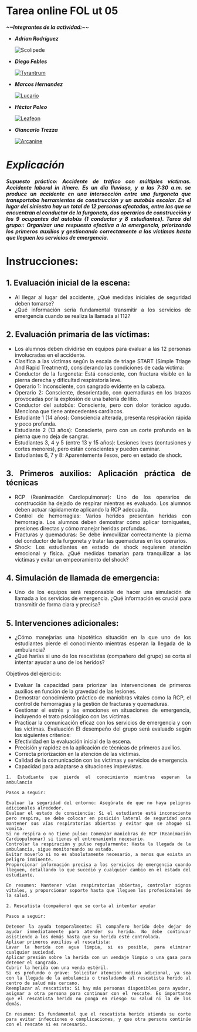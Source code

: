 <div align="justify">
  
  # Tarea online FOL ut 05
***\~\~Integrantes de la actividad:\~\~***

- ___Adrian Rodríguez___

  ![Scolipede](https://img.pokemondb.net/sprites/sword-shield/normal/scolipede.png)

- ___Diego Febles___

  [![Tyrantrum](https://img.pokemondb.net/sprites/sword-shield/normal/tyrantrum.png)](https://pokemondb.net/pokedex/tyrantrum) 

- ___Marcos Hernandez___

  [![Lucario](https://img.pokemondb.net/sprites/sword-shield/normal/lucario.png)](https://pokemondb.net/pokedex/lucario)
  
- ___Héctor Poleo___

  [![Leafeon](https://img.pokemondb.net/sprites/sword-shield/normal/leafeon.png)](https://pokemondb.net/pokedex/leafeon)
  
- ___Giancarlo Trezza___

  [![Arcanine](https://img.pokemondb.net/sprites/sword-shield/normal/arcanine.png)](https://pokemondb.net/pokedex/arcanine)

# ___Explicación___

___Supuesto práctico: Accidente de tráfico con múltiples víctimas.
Accidente laboral in itinere.
Es un día lluvioso, y a las 7:30 a.m. se produce un accidente en una
intersección entre una furgoneta que transportaba herramientas de
construcción y un autobús escolar. En el lugar del siniestro hay un total
de 12 personas afectadas, entre las que se encuentran el conductor de
la furgoneta, dos operarios de construcción y los 9 ocupantes del
autobús (1 conductor y 8 estudiantes).
Tarea del grupo:: Organizar una respuesta efectiva a la emergencia,
priorizando los primeros auxilios y gestionando correctamente a las
víctimas hasta que lleguen los servicios de emergencia.___

# Instrucciones:

## 1. Evaluación inicial de la escena:
- Al llegar al lugar del accidente, ¿Qué medidas iniciales de
seguridad deben tomarse?
- ¿Qué información sería fundamental transmitir a los servicios de
emergencia cuando se realiza la llamada al 112?

## 2. Evaluación primaria de las víctimas:
- Los alumnos deben dividirse en equipos para evaluar a las 12
personas involucradas en el accidente.
- Clasifica a las víctimas según la escala de triage START (Simple
Triage And Rapid Treatment), considerando las condiciones de cada
víctima:
- Conductor de la furgoneta: Está consciente, con fractura visible
en la pierna derecha y dificultad respiratoria leve.
- Operario 1: Inconsciente, con sangrado evidente en la cabeza.
- Operario 2: Consciente, desorientado, con quemaduras en los
brazos provocadas por la explosión de una batería de litio.
- Conductor del autobús: Consciente, pero con dolor torácico
agudo. Menciona que tiene antecedentes cardíacos.
- Estudiante 1 (14 años): Consciencia alterada, presenta
respiración rápida y poco profunda.
- Estudiante 2 (13 años): Consciente, pero con un corte profundo
en la pierna que no deja de sangrar.
- Estudiantes 3, 4 y 5 (entre 13 y 15 años): Lesiones leves
(contusiones y cortes menores), pero están conscientes y pueden
caminar.
- Estudiantes 6, 7 y 8: Aparentemente ilesos, pero en estado de
shock.

## 3. Primeros auxilios: Aplicación práctica de técnicas
- RCP (Reanimación Cardiopulmonar): Uno de los operarios de
construcción ha dejado de respirar mientras es evaluado. Los alumnos
deben actuar rápidamente aplicando la RCP adecuada.
- Control de hemorragias: Varios heridos presentan heridas con
hemorragia. Los alumnos deben demostrar cómo aplicar torniquetes,
presiones directas y cómo manejar heridas profundas.
- Fracturas y quemaduras: Se debe inmovilizar correctamente la
pierna del conductor de la furgoneta y tratar las quemaduras en los
operarios.
- Shock: Los estudiantes en estado de shock requieren atención
emocional y física. ¿Qué medidas tomarían para tranquilizar a las
víctimas y evitar un empeoramiento del shock?

## 4. Simulación de llamada de emergencia:
- Uno de los equipos será responsable de hacer una simulación de
llamada a los servicios de emergencia. ¿Qué información es crucial
para transmitir de forma clara y precisa?

## 5. Intervenciones adicionales:
- ¿Cómo manejarías una hipotética situación en la que uno de los
estudiantes pierde el conocimiento mientras esperan la llegada de la
ambulancia?
- ¿Qué harías si uno de los rescatistas (compañero del grupo) se
corta al intentar ayudar a uno de los heridos?

Objetivos del ejercicio:
- Evaluar la capacidad para priorizar las intervenciones de primeros
auxilios en función de la gravedad de las lesiones.
- Demostrar conocimiento práctico de maniobras vitales como la RCP,
el control de hemorragias y la gestión de fracturas y quemaduras.
- Gestionar el estrés y las emociones en situaciones de emergencia,
incluyendo el trato psicológico con las víctimas.
- Practicar la comunicación eficaz con los servicios de emergencia y
con las víctimas.
Evaluación
El desempeño del grupo será evaluado según los siguientes criterios:
- Efectividad en la evaluación inicial de la escena.
- Precisión y rapidez en la aplicación de técnicas de primeros auxilios.
- Correcta priorización en la atención de las víctimas.
- Calidad de la comunicación con las víctimas y servicios de
emergencia.
- Capacidad para adaptarse a situaciones imprevistas.

```
1. Estudiante que pierde el conocimiento mientras esperan la ambulancia

Pasos a seguir:

Evaluar la seguridad del entorno: Asegúrate de que no haya peligros adicionales alrededor.
Evaluar el estado de consciencia: Si el estudiante está inconsciente pero respira, se debe colocar en posición lateral de seguridad para mantener sus vías respiratorias abiertas y evitar que se ahogue si vomita.
Si no respira o no tiene pulso: Comenzar maniobras de RCP (Reanimación Cardiopulmonar) si tienes el entrenamiento necesario.
Controlar la respiración y pulso regularmente: Hasta la llegada de la ambulancia, sigue monitoreando su estado.
Evitar moverlo si no es absolutamente necesario, a menos que exista un peligro inminente.
Proporcionar información precisa a los servicios de emergencia cuando lleguen, detallando lo que sucedió y cualquier cambio en el estado del estudiante.

En resumen: Mantener vías respiratorias abiertas, controlar signos vitales, y proporcionar soporte hasta que lleguen los profesionales de la salud.

2. Rescatista (compañero) que se corta al intentar ayudar

Pasos a seguir:

Detener la ayuda temporalmente: El compañero herido debe dejar de ayudar inmediatamente para atender su herida. No debe continuar asistiendo a los demás hasta que su herida esté controlada.
Aplicar primeros auxilios al rescatista:
Lavar la herida con agua limpia, si es posible, para eliminar cualquier suciedad.
Aplicar presión sobre la herida con un vendaje limpio o una gasa para detener el sangrado.
Cubrir la herida con una venda estéril.
Si es profundo o grave: Solicitar atención médica adicional, ya sea con la llegada de la ambulancia o trasladando al rescatista herido al centro de salud más cercano.
Reemplazar al rescatista: Si hay más personas disponibles para ayudar, asignar a otra persona para continuar con el rescate. Es importante que el rescatista herido no ponga en riesgo su salud ni la de los demás.

En resumen: Es fundamental que el rescatista herido atienda su corte para evitar infecciones o complicaciones, y que otra persona continúe con el rescate si es necesario.

```
  
</div>

